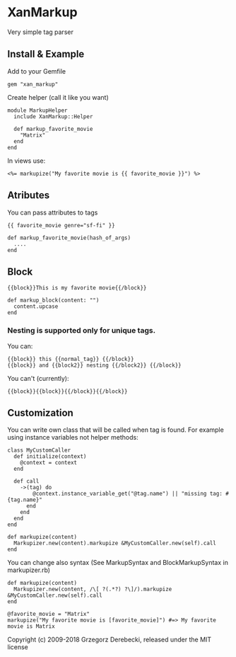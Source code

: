 # XanMarkup

Very simple tag parser

## Install & Example

Add to your Gemfile

    gem "xan_markup"

Create helper (call it like you want)

    module MarkupHelper
      include XanMarkup::Helper

      def markup_favorite_movie
        "Matrix"
      end
    end

In views use:

    <%= markupize("My favorite movie is {{ favorite_movie }}") %>

## Atributes

You can pass attributes to tags

    {{ favorite_movie genre="sf-fi" }}

    def markup_favorite_movie(hash_of_args)
      ....
    end

## Block

    {{block}}This is my favorite movie{{/block}}

    def markup_block(content: "")
      content.upcase
    end

### Nesting is supported only for unique tags.

You can:

    {{block}} this {{normal_tag}} {{/block}}
    {{block}} and {{block2}} nesting {{/block2}} {{/block}}

You can't (currently):

    {{block}}{{block}}{{/block}}{{/block}}

## Customization

You can write own class that will be called when tag is found.
For example using instance variables not helper methods:

    class MyCustomCaller
      def initialize(context)
        @context = context
      end

      def call
        ->(tag) do
            @context.instance_variable_get("@tag.name") || "missing tag: #{tag.name}"
          end
        end
      end
    end

    def markupize(content)
      Markupizer.new(content).markupize &MyCustomCaller.new(self).call
    end

You can change also syntax (See MarkupSyntax and BlockMarkupSyntax in markupizer.rb)

    def markupize(content)
      Markupizer.new(content, /\[ ?(.*?) ?\]/).markupize &MyCustomCaller.new(self).call
    end

    @favorite_movie = "Matrix"
    markupize("My favorite movie is [favorite_movie]") #=> My favorite movie is Matrix

Copyright (c) 2009-2018 Grzegorz Derebecki, released under the MIT license

